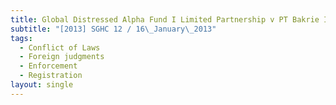 ```yaml
---
title: Global Distressed Alpha Fund I Limited Partnership v PT Bakrie Investindo
subtitle: "[2013] SGHC 12 / 16\_January\_2013"
tags:
  - Conflict of Laws
  - Foreign judgments
  - Enforcement
  - Registration
layout: single
---
```



